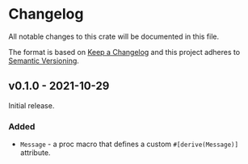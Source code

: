 # Changelog

All notable changes to this crate will be documented in this file.

The format is based on [Keep a Changelog](http://keepachangelog.com/en/1.0.0/)
and this project adheres to [Semantic Versioning](https://semver.org/spec/v2.0.0.html).

## v0.1.0 - 2021-10-29

Initial release.

### Added

- `Message` - a proc macro that defines a custom `#[derive(Message)]` attribute.
